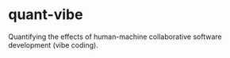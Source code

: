 # quant-vibe

Quantifying the effects of human-machine collaborative software development (vibe coding).

